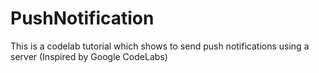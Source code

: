 # PushNotification
This is a codelab tutorial which shows to send push notifications using a server (Inspired by Google CodeLabs) 
